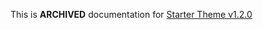 This is **ARCHIVED** documentation for <a href="https://github.com/chyvak1831/starter/tree/v1.2.0">Starter Theme v1.2.0</a>